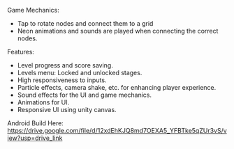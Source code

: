 Game Mechanics:
- Tap to rotate nodes and connect them to a grid
- Neon animations and sounds are played when connecting the correct nodes.

Features:
- Level progress and score saving.
- Levels menu: Locked and unlocked stages.
- High responsiveness to inputs.
- Particle effects, camera shake, etc. for enhancing player experience.
- Sound effects for the UI and game mechanics.
- Animations for UI.
- Responsive UI using unity canvas.

Android Build Here: https://drive.google.com/file/d/12xdEhKJQ8md7OEXA5_YFBTke5qZUr3vS/view?usp=drive_link
